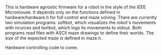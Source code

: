 This is hardware agnostic firmware for a robot in the style of the IEEE
Micromouse. It depends only on the functions defined in hardware/hardware.h for
full control and maze solving. There are currently two simulation programs:
softbot, which visualizes the robot's movements with ncurces and textbot, which
logs its movements to stdout. Both programs read files with ASCII maze drawings
to define their worlds. The size of the expected maze is defined in maze.h.

Hardware controlling code to come.

